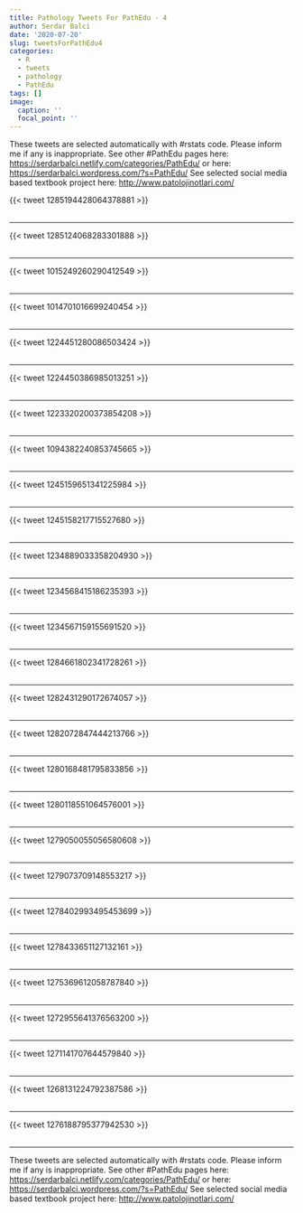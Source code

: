 ```yaml
---
title: Pathology Tweets For PathEdu - 4
author: Serdar Balci
date: '2020-07-20'
slug: tweetsForPathEdu4
categories:
  - R
  - tweets
  - pathology
  - PathEdu
tags: []
image:
  caption: ''
  focal_point: ''
---
```



These tweets are selected automatically with #rstats code. Please inform me if any is inappropriate.
See other #PathEdu pages here: https://serdarbalci.netlify.com/categories/PathEdu/  or here: https://serdarbalci.wordpress.com/?s=PathEdu/ 
See selected social media based textbook project here: http://www.patolojinotlari.com/

{{< tweet 1285194428064378881 >}}
<br>
<br>
<hr>
{{< tweet 1285124068283301888 >}}
<br>
<br>
<hr>
{{< tweet 1015249260290412549 >}}
<br>
<br>
<hr>
{{< tweet 1014701016699240454 >}}
<br>
<br>
<hr>
{{< tweet 1224451280086503424 >}}
<br>
<br>
<hr>
{{< tweet 1224450386985013251 >}}
<br>
<br>
<hr>
{{< tweet 1223320200373854208 >}}
<br>
<br>
<hr>
{{< tweet 1094382240853745665 >}}
<br>
<br>
<hr>
{{< tweet 1245159651341225984 >}}
<br>
<br>
<hr>
{{< tweet 1245158217715527680 >}}
<br>
<br>
<hr>
{{< tweet 1234889033358204930 >}}
<br>
<br>
<hr>
{{< tweet 1234568415186235393 >}}
<br>
<br>
<hr>
{{< tweet 1234567159155691520 >}}
<br>
<br>
<hr>
{{< tweet 1284661802341728261 >}}
<br>
<br>
<hr>
{{< tweet 1282431290172674057 >}}
<br>
<br>
<hr>
{{< tweet 1282072847444213766 >}}
<br>
<br>
<hr>
{{< tweet 1280168481795833856 >}}
<br>
<br>
<hr>
{{< tweet 1280118551064576001 >}}
<br>
<br>
<hr>
{{< tweet 1279050055056580608 >}}
<br>
<br>
<hr>
{{< tweet 1279073709148553217 >}}
<br>
<br>
<hr>
{{< tweet 1278402993495453699 >}}
<br>
<br>
<hr>
{{< tweet 1278433651127132161 >}}
<br>
<br>
<hr>
{{< tweet 1275369612058787840 >}}
<br>
<br>
<hr>
{{< tweet 1272955641376563200 >}}
<br>
<br>
<hr>
{{< tweet 1271141707644579840 >}}
<br>
<br>
<hr>
{{< tweet 1268131224792387586 >}}
<br>
<br>
<hr>
{{< tweet 1276188795377942530 >}}
<br>
<br>
<hr>


These tweets are selected automatically with #rstats code. Please inform me if any is inappropriate.
See other #PathEdu pages here: https://serdarbalci.netlify.com/categories/PathEdu/  or here: https://serdarbalci.wordpress.com/?s=PathEdu/ 
See selected social media based textbook project here: http://www.patolojinotlari.com/
